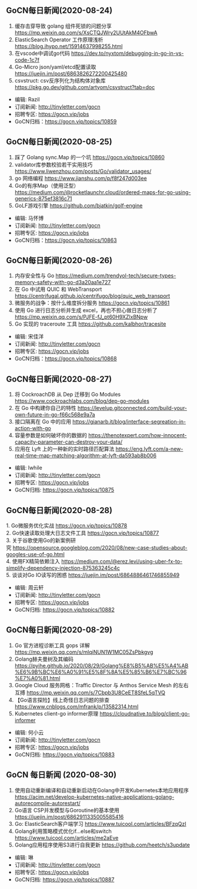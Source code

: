 ## GoCN每日新闻(2020-08-24)

1. 缓存击穿导致 golang 组件死锁的问题分享 https://mp.weixin.qq.com/s/XsCTQJWry2UUtAkM4OFbwA
2. ElasticSearch Operator 工作原理浅析 https://blog.ihypo.net/15914637998255.html
3. 在vscode中调试go代码 https://dev.to/nyxtom/debugging-in-go-in-vs-code-1c7f
4. Go-Micro json/yaml/etcd配置读取 https://juejin.im/post/6863826272200425480
5. csvstruct: csv反序列化为结构体对象库  https://pkg.go.dev/github.com/artyom/csvstruct?tab=doc

+ 编辑: Razil
+ 订阅新闻: http://tinyletter.com/gocn
+ 招聘专区: https://gocn.vip/jobs
+ GoCN归档：https://gocn.vip/topics/10859

## GoCN每日新闻(2020-08-25)

1. 踩了 Golang sync.Map 的一个坑 https://gocn.vip/topics/10860
2. validator库参数校验若干实用技巧 https://www.liwenzhou.com/posts/Go/validator_usages/
3. go 网络编程 https://www.jianshu.com/p/f8f247d003ee
4. Go的有序Map（使用泛型） https://medium.com/@rocketlaunchr.cloud/ordered-maps-for-go-using-generics-875ef3816c71
5. GoLF游戏引擎 https://github.com/bjatkin/golf-engine

+ 编辑: 马怀博
+ 订阅新闻: http://tinyletter.com/gocn
+ 招聘专区: https://gocn.vip/jobs
+ GoCN归档：https://gocn.vip/topics/10863

## GoCN每日新闻(2020-08-26)

1. 内存安全性与 Go https://medium.com/trendyol-tech/secure-types-memory-safety-with-go-d3a20aa1e727
2. 在 Go 中试用 QUIC 和 WebTransport https://centrifugal.github.io/centrifugo/blog/quic_web_transport 
3. 微服务的战争：按什么维度拆分服务 https://gocn.vip/topics/10861
4. 使用 Go 进行日志分析并生成 excel，再也不担心做日志分析了 https://mp.weixin.qq.com/s/PJFE-fJ_pt60H9XZlxBNpw
5. Go 实现的 traceroute 工具 https://github.com/kalbhor/tracesite

- 编辑: 宋佳洋
- 订阅新闻: http://tinyletter.com/gocn
- 招聘专区: https://gocn.vip/jobs
- GoCN归档：https://gocn.vip/topics/10868

## GoCN每日新闻(2020-08-27)

1. 将 CockroachDB 从 Dep 迁移到 Go Modules https://www.cockroachlabs.com/blog/dep-go-modules
2. 在 Go 中构建你自己的特性 https://levelup.gitconnected.com/build-your-own-future-in-go-f66c568e9a7a
3. 接口隔离在 Go 中的应用 https://gianarb.it/blog/interface-segreation-in-action-with-go
4. 容量参数是如何破坏你的数据的 https://thenotexpert.com/how-innocent-capacity-parameter-can-destroy-your-data/
5. 应用在 Lyft 上的一种新的实时路径匹配算法 https://eng.lyft.com/a-new-real-time-map-matching-algorithm-at-lyft-da593ab8b006

- 编辑: lwhile 
- 订阅新闻: http://tinyletter.com/gocn
- 招聘专区: https://gocn.vip/jobs
- GoCN归档: https://gocn.vip/topics/10875

## GoCN每日新闻(2020-08-28)

1. Go微服务优化实战 https://gocn.vip/topics/10878  
2. Go快速读取处理大日志文件工具 https://gocn.vip/topics/10877  
3. 关于谷歌使用Go的新案例研究 https://opensource.googleblog.com/2020/08/new-case-studies-about-googles-use-of-go.html  
4. 使用FX精简依赖注入 https://medium.com/@erez.levi/using-uber-fx-to-simplify-dependency-injection-875363245c4c  
5. 谈谈对Go IO读写的困惑 https://juejin.im/post/6864886461746855949  

- 编辑: 周云轩  
- 订阅新闻: http://tinyletter.com/gocn  
- 招聘专区: https://gocn.vip/jobs  
- GoCN归档: https://gocn.vip/topics/10882  

## GoCN每日新闻(2020-08-29)

1. Go 官方进程诊断工具 gops 详解 https://mp.weixin.qq.com/s/mlqiNUN1W1MC05ZsPbkgvg
2. Golang赫夫曼树及其编码 https://pyihe.github.io/2020/08/29/Golang%E8%B5%AB%E5%A4%AB%E6%9B%BC%E6%A0%91%E5%8F%8A%E5%85%B6%E7%BC%96%E7%A0%81.html
3. Google Cloud 服务网格：Traffic Director 与 Anthos Service Mesh 的左右互搏 https://mp.weixin.qq.com/s/7Cbpb3U8CeET8SfeL5qTVQ
4. 【Go语言探险】线上奇怪日志问题的排查 https://www.cnblogs.com/mfrank/p/13582314.html
5. Kubernetes client-go informer原理 https://cloudnative.to/blog/client-go-informer

- 编辑: 何小云  
- 订阅新闻: http://tinyletter.com/gocn  
- 招聘专区: https://gocn.vip/jobs  
- GoCN归档: https://gocn.vip/topics/10883

## GoCN 每日新闻 (2020-08-30)

1. 使用自动重新编译和自动重新启动在Golang中开发Kubernetes本地应用程序 https://acim.net/develop-kubernetes-native-applications-golang-autorecompile-autorestart/
2. Go语言 CSP并发模型与Goroutine的基本使用 https://juejin.im/post/6862911335005585416
3. Go: ElasticSearch客户端学习 https://www.tuicool.com/articles/BFzqQzI
4. Golang利用策略模式优化if…else和switch https://www.tuicool.com/articles/me2aEve
5. Golang应用程序使用S3进行自我更新 https://github.com/heetch/s3update

- 编辑: 琳 
- 订阅新闻: http://tinyletter.com/gocn
- 招聘专区: https://gocn.vip/jobs
- GoCN归档: https://gocn.vip/topics/10887

